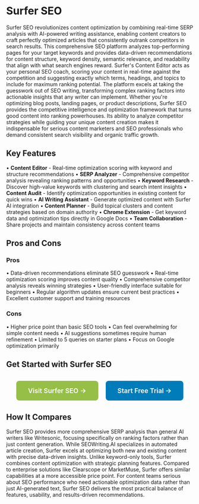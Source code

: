 # Surfer SEO

Surfer SEO revolutionizes content optimization by combining real-time SERP analysis with AI-powered writing assistance, enabling content creators to craft perfectly optimized articles that consistently outrank competitors in search results. This comprehensive SEO platform analyzes top-performing pages for your target keywords and provides data-driven recommendations for content structure, keyword density, semantic relevance, and readability that align with what search engines reward. Surfer's Content Editor acts as your personal SEO coach, scoring your content in real-time against the competition and suggesting exactly which terms, headings, and topics to include for maximum ranking potential. The platform excels at taking the guesswork out of SEO writing, transforming complex ranking factors into actionable insights that any writer can implement. Whether you're optimizing blog posts, landing pages, or product descriptions, Surfer SEO provides the competitive intelligence and optimization framework that turns good content into ranking powerhouses. Its ability to analyze competitor strategies while guiding your unique content creation makes it indispensable for serious content marketers and SEO professionals who demand consistent search visibility and organic traffic growth.

## Key Features

• **Content Editor** - Real-time optimization scoring with keyword and structure recommendations
• **SERP Analyzer** - Comprehensive competitor analysis revealing ranking patterns and opportunities
• **Keyword Research** - Discover high-value keywords with clustering and search intent insights
• **Content Audit** - Identify optimization opportunities in existing content for quick wins
• **AI Writing Assistant** - Generate optimized content with Surfer AI integration
• **Content Planner** - Build topical clusters and content strategies based on domain authority
• **Chrome Extension** - Get keyword data and optimization tips directly in Google Docs
• **Team Collaboration** - Share projects and maintain consistency across content teams

## Pros and Cons

### Pros
• Data-driven recommendations eliminate SEO guesswork
• Real-time optimization scoring improves content quality
• Comprehensive competitor analysis reveals winning strategies
• User-friendly interface suitable for beginners
• Regular algorithm updates ensure current best practices
• Excellent customer support and training resources

### Cons
• Higher price point than basic SEO tools
• Can feel overwhelming for simple content needs
• AI suggestions sometimes require human refinement
• Limited to 5 queries on starter plans
• Focus on Google optimization primarily

## Get Started with Surfer SEO

<div style="text-align: center; margin: 2rem 0;">
  <a href="https://surferseo.com" target="_blank" rel="noopener noreferrer" style="display: inline-block; background: #96BF47; color: white; padding: 1rem 2rem; text-decoration: none; border-radius: 8px; font-weight: 600; font-size: 1.1rem; margin-right: 1rem;">Visit Surfer SEO →</a>
  <a href="https://surferseo.com/signup" target="_blank" rel="noopener noreferrer" style="display: inline-block; background: #007cba; color: white; padding: 1rem 2rem; text-decoration: none; border-radius: 8px; font-weight: 600; font-size: 1.1rem;">Start Free Trial →</a>
</div>

## How It Compares

Surfer SEO provides more comprehensive SERP analysis than general AI writers like Writesonic, focusing specifically on ranking factors rather than just content generation. While SEOWriting.AI specializes in automated article creation, Surfer excels at optimizing both new and existing content with precise data-driven insights. Unlike keyword-only tools, Surfer combines content optimization with strategic planning features. Compared to enterprise solutions like Clearscope or MarketMuse, Surfer offers similar capabilities at a more accessible price point. For content teams serious about SEO performance who need actionable optimization data rather than just AI-generated text, Surfer SEO delivers the most practical balance of features, usability, and results-driven recommendations.